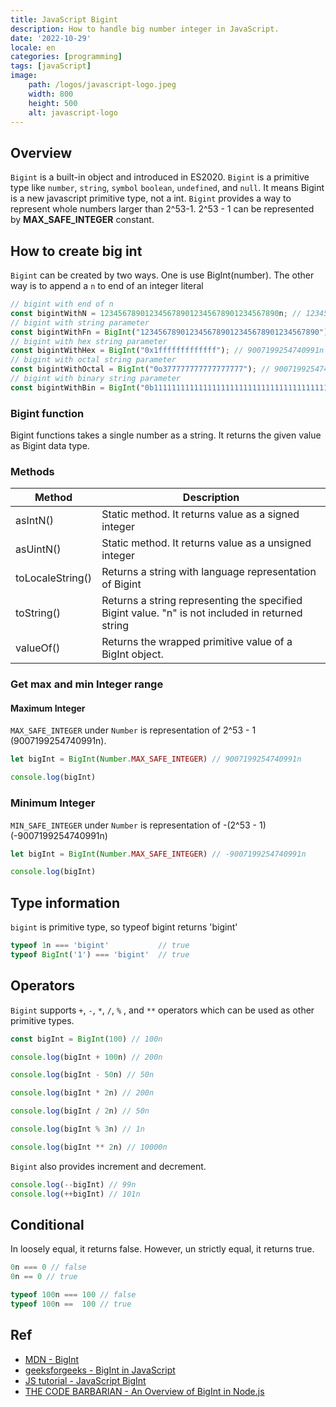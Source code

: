 ```yaml
---
title: JavaScript Bigint
description: How to handle big number integer in JavaScript.
date: '2022-10-29'
locale: en
categories: [programming]
tags: [javaScript]
image:
    path: /logos/javascript-logo.jpeg
    width: 800
    height: 500
    alt: javascript-logo
---
```

## Overview
```Bigint``` is a built-in object and introduced in ES2020.
```Bigint``` is a primitive type like ```number```, ```string```, ```symbol``` ```boolean```, ```undefined```, and ```null```.
It means Bigint is a new javascript primitive type, not a int.
```Bigint``` provides a way to represent whole numbers larger than 2^53-1.
2^53 - 1 can be represented by **MAX_SAFE_INTEGER** constant.

## How to create big int
```Bigint``` can be created by two ways.
One is use BigInt(number).
The other way is to append a ```n``` to end of an integer literal

```javascript
// bigint with end of n
const bigintWithN = 1234567890123456789012345678901234567890n; // 1234567890123456789012345678901234567890n
// bigint with string parameter
const bigintWithFn = BigInt("1234567890123456789012345678901234567890"); // 1234567890123456789012345678901234567890n
// bigint with hex string parameter
const bigintWithHex = BigInt("0x1fffffffffffff"); // 9007199254740991n
// bigint with octal string parameter
const bigintWithOctal = BigInt("0o377777777777777777"); // 9007199254740991n
// bigint with binary string parameter
const bigintWithBin = BigInt("0b11111111111111111111111111111111111111111111111111111"); //
```

### Bigint function
Bigint functions takes a single number as a string.
It returns the given value as Bigint data type.
### Methods

| Method           | Description                                                                                      |
|------------------|--------------------------------------------------------------------------------------------------|
| asIntN()         | Static method. It returns value as a signed integer                                              |
| asUintN()        | Static method. It returns value as a unsigned integer                                            |
| toLocaleString() | Returns a string with language representation of Bigint                                          |
| toString()       | Returns a string representing the specified Bigint value. "n" is not included in returned string |
| valueOf()        | Returns the wrapped primitive value of a BigInt object.                                          |

### Get max and min Integer range
#### Maximum Integer
```MAX_SAFE_INTEGER``` under ```Number``` is representation of 2^53 - 1 (9007199254740991n).
```javascript
let bigInt = BigInt(Number.MAX_SAFE_INTEGER) // 9007199254740991n

console.log(bigInt)
```
### Minimum Integer
```MIN_SAFE_INTEGER``` under ```Number``` is representation of -(2^53 - 1) (-9007199254740991n)
```javascript
let bigInt = BigInt(Number.MAX_SAFE_INTEGER) // -9007199254740991n

console.log(bigInt)
```

## Type information
```bigint``` is primitive type, so typeof bigint returns 'bigint'
```javascript
typeof 1n === 'bigint'           // true
typeof BigInt('1') === 'bigint'  // true
```

## Operators
```Bigint``` supports ```+```, ```-```, ```*```, ```/```, ```%``` , and ```**``` operators which can be used as other primitive types.
```javascript
const bigInt = BigInt(100) // 100n

console.log(bigInt + 100n) // 200n

console.log(bigInt - 50n) // 50n

console.log(bigInt * 2n) // 200n

console.log(bigInt / 2n) // 50n

console.log(bigInt % 3n) // 1n

console.log(bigInt ** 2n) // 10000n
```
```Bigint``` also provides increment and decrement.
```javascript
console.log(--bigInt) // 99n
console.log(++bigInt) // 101n
```

## Conditional
In loosely equal, it returns false. However, un strictly equal, it returns true.
```javascript
0n === 0 // false
0n == 0 // true

typeof 100n === 100 // false
typeof 100n ==  100 // true
```

## Ref
- [MDN - BigInt](https://developer.mozilla.org/en-US/docs/Web/JavaScript/Reference/Global_Objects/BigInt)
- [geeksforgeeks - BigInt in JavaScript](https://www.geeksforgeeks.org/bigint-in-javascript/)
- [JS tutorial - JavaScript BigInt](https://www.javascripttutorial.net/es-next/javascript-bigint/)
- [THE CODE BARBARIAN - An Overview of BigInt in Node.js](https://thecodebarbarian.com/an-overview-of-bigint-in-node-js.html)
